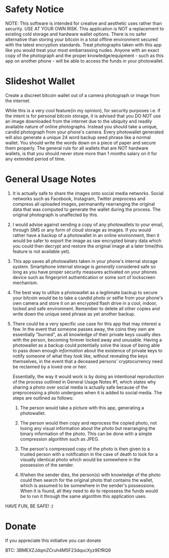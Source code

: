 # Safety Notice
NOTE: This software is intended for creative and aesthetic uses rather than security. USE AT YOUR OWN RISK.  This application is NOT a replacement to existing cold storage and hardware wallet options.  There is no safer alternative than storing your bitcoin in a total offline environment secured with the latest encryption standards.  Treat photographs taken with this app like you would treat your most embarrassing nudes.  Anyone with an exact copy of the photograph and the proper knowledge/equipment - such as this app on another phone - will be able to access the funds in your photowallet.


# Slideshot Wallet
Create a discreet bitcoin wallet out of a camera photograph or image from the internet.

While this is a very cool feature(in my opinion), for security purposes i.e. if the intent is for personal bitcoin storage, it is advised that you DO NOT use an image downloaded from the internet due to the ubiquity and readily available nature of online photographs. Instead you should take a unique, candid photograph from your phone's camera.  Every photowallet generated will also generate a unique 24 word backup seed phrase like a normal wallet.  You should write the words down on a piece of paper and secure them properly. The general rule for all wallets that are NOT hardware wallets, is that you should never store more than 1 months salary on it for any extended period of time.

# General Usage Notes
1. It is actually safe to share the images onto social media networks.  Social networks such as Facebook, Instagram, Twitter preprocess and compress all uploaded images, permanantly rearranging the original data that was computed to generate the wallet during the process. The original photograph is unaffected by this.


2. I would advise against sending a copy of any photowallets to your email, through SMS or any form of cloud storage as images.  If you would rather have a backup of a photowallet in an online environment, then it would be safer to export the image as raw encrypted binary data which you could then decrypt and restore the original image at a later time(this feature is not available yet).


3. This app saves all photowallets taken in your phone's internal storage system.  Smartphone internal storage is *generally* considered safe so long as you have proper security measures activated on your phones device such as fingerprint authentication or some sort of lockscreen mechanism.


4. The best way to utilize a photowallet as a legitimate backup to secure your bitcoin would be to take a candid photo or selfie from your phone's own camera and store it on an encrypted flash drive in a cool, indoor, locked and safe environment.  Remember to delete all other copies and write down the unique seed phrase as yet another backup.

5. There could be a very specific use case for this app that may interest a few.  In the event that someone passes away, the coins they own are essentially "burned", as all knowledge of their private keys usually dies with the person, becoming forever locked away and unusable.  Having a photowallet as a backup could potentially solve the issue of being able to pass down enough *information* about the existence of private keys to notify someone of what they *look* like, without revealing the keys themselves, in the event that a deceased persons' cryptocurrency need be reclaimed by a loved one or heir.

   Essentially, the way it would work is by doing an intentional reproduction of the process outlined in General Usage Notes #1, which states why sharing a photo over social media is actually safe because of the preprocessing a photo undergoes when it is added to social media.  The steps are outlined as follows:

   1. The person would take a picture with this app, generating a photowallet.

   2. The person would then copy and reprocess the copied photo, not losing any visual information about the photo but rearranging the binary information of the photo. This can be done with a simple compression algorithm such as JPEG.

   3. The person's compressed copy of the photo is then given to a trusted person with a notification in the case of death to look for a visually identical photo which would be somewhere in the possession of the sender.

   4. If/when the sender dies, the person(s) with knowledge of the photo could then search for the original photo that contains the wallet, which is assumed to be somewhere in the sender's possessions.  When it is found, all they need to do to repossess the funds would be to run it through the same algorithm this application uses. 

HAVE FUN, BE SAFE! :)


# Donate
If you appreciate this initiative you can donate

BTC: 3BMEXZJdqmZCruh4M5F23dqucXyz9EfRQ9
